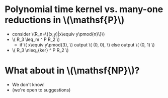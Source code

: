 <!SLIDE bullets incremental smaller>

# Polynomial time kernel vs. many-one reductions in \\(\mathsf{P}\\) #

* consider \\(R\_n=\\{(x,y)|x\equiv y\pmod{n}\\}\\)
* \\( R\_3 \leq\_m ^ P R\_2 \\)
  * if \\( x\equiv y\pmod{3}\, \\) output \\( (0, 0)\, \\) else output \\( (0, 1) \\)
* \\( R\_3 \nleq\_{ker} ^ P R\_2 \\)

<!SLIDE bullets incremental>

# What about in \\(\mathsf{NP}\\)? #

* We don't know!
* (we're open to suggestions)
